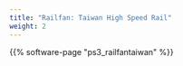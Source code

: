 ```yaml
---
title: "Railfan: Taiwan High Speed Rail"
weight: 2
---
```


{{% software-page "ps3_railfantaiwan" %}}
